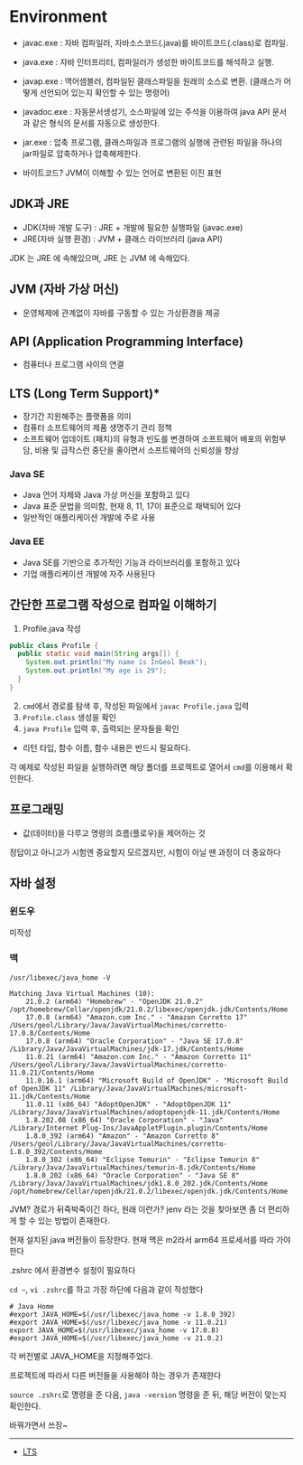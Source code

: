 # Environment
  - javac.exe : 자바 컴파일러, 자바소스코드(.java)를 바이트코드(.class)로 컴파일.
  - java.exe : 자바 인터프리터, 컴파일러가 생성한 바이트코드를 해석하고 실행.
  - javap.exe : 역어셈블러, 컴파일된 클래스파일을 원래의 소스로 변환. (클래스가 어떻게 선언되어 있는지 확인할 수 있는 명령어)

  - javadoc.exe : 자동문서생성기, 소스파일에 있는 주석을 이용하여 java API 문서과 같은 형식의 문서를 자동으로 생성한다.
  - jar.exe : 압축 프로그램, 클래스파일과 프로그램의 실행에 관련된 파일을 하나의 jar파일로 압축하거나 압축해제한다.

  - 바이트코드? JVM이 이해할 수 있는 언어로 변환된 이진 표현

## JDK과 JRE
  - JDK(자바 개발 도구) : JRE + 개발에 필요한 실행파일 (javac.exe)
  - JRE(자바 실행 환경) : JVM + 클래스 라이브러리 (java API)

JDK 는 JRE 에 속해있으며, JRE 는 JVM 에 속해있다.

## JVM (자바 가상 머신)
  - 운영체제에 관계없이 자바를 구동할 수 있는 가상환경을 제공

## API (Application Programming Interface)
  - 컴퓨터나 프로그램 사이의 연결

## LTS (Long Term Support)*
  - 장기간 지원해주는 플랫폼을 의미
  - 컴퓨터 소프트웨어의 제품 생명주기 관리 정책
  - 소프트웨어 업데이트 (패치)의 유형과 빈도를 변경하여 소프트웨어 배포의 위험부담, 비용 및 급작스런 중단을 줄이면서 소프트웨어의 신뢰성을 향상

### Java SE
  - Java 언어 자체와 Java 가상 머신을 포함하고 있다
  - Java 표준 문법을 의미함, 현재 8, 11, 17이 표준으로 채택되어 있다
  - 일반적인 애플리케이션 개발에 주로 사용

### Java EE
  - Java SE를 기반으로 추가적인 기능과 라이브러리를 포함하고 있다
  - 기업 애플리케이션 개발에 자주 사용된다

## 간단한 프로그램 작성으로 컴파일 이해하기
  1. Profile.java 작성

  ```java
  public class Profile {
    public static void main(String args[]) {
      System.out.println("My name is InGeol Beak");
      System.out.println("My age is 29");
    }
  }
  ```

  2. `cmd`에서 경로를 탐색 후, 작성된 파일에서 `javac Profile.java` 입력
  3. `Profile.class` 생성을 확인
  4. `java Profile` 입력 후, 출력되는 문자들을 확인

  - 리턴 타입, 함수 이름, 함수 내용은 반드시 필요하다.


각 예제로 작성된 파일을 실행하려면 해당 폴더를 프로젝트로 열어서 `cmd`를 이용해서 확인한다.


## 프로그래밍

- 값(데이터)을 다루고 명령의 흐름(플로우)을 제어하는 것

정답이고 아니고가 시험엔 중요할지 모르겠지만, 시험이 아닐 땐 과정이 더 중요하다

## 자바 설정

### 윈도우

미작성

### 맥

```shell
/usr/libexec/java_home -V
```

```shell
Matching Java Virtual Machines (10):
    21.0.2 (arm64) "Homebrew" - "OpenJDK 21.0.2" /opt/homebrew/Cellar/openjdk/21.0.2/libexec/openjdk.jdk/Contents/Home
    17.0.8 (arm64) "Amazon.com Inc." - "Amazon Corretto 17" /Users/geol/Library/Java/JavaVirtualMachines/corretto-17.0.8/Contents/Home
    17.0.8 (arm64) "Oracle Corporation" - "Java SE 17.0.8" /Library/Java/JavaVirtualMachines/jdk-17.jdk/Contents/Home
    11.0.21 (arm64) "Amazon.com Inc." - "Amazon Corretto 11" /Users/geol/Library/Java/JavaVirtualMachines/corretto-11.0.21/Contents/Home
    11.0.16.1 (arm64) "Microsoft Build of OpenJDK" - "Microsoft Build of OpenJDK 11" /Library/Java/JavaVirtualMachines/microsoft-11.jdk/Contents/Home
    11.0.11 (x86_64) "AdoptOpenJDK" - "AdoptOpenJDK 11" /Library/Java/JavaVirtualMachines/adoptopenjdk-11.jdk/Contents/Home
    1.8.202.08 (x86_64) "Oracle Corporation" - "Java" /Library/Internet Plug-Ins/JavaAppletPlugin.plugin/Contents/Home
    1.8.0_392 (arm64) "Amazon" - "Amazon Corretto 8" /Users/geol/Library/Java/JavaVirtualMachines/corretto-1.8.0_392/Contents/Home
    1.8.0_302 (x86_64) "Eclipse Temurin" - "Eclipse Temurin 8" /Library/Java/JavaVirtualMachines/temurin-8.jdk/Contents/Home
    1.8.0_202 (x86_64) "Oracle Corporation" - "Java SE 8" /Library/Java/JavaVirtualMachines/jdk1.8.0_202.jdk/Contents/Home
/opt/homebrew/Cellar/openjdk/21.0.2/libexec/openjdk.jdk/Contents/Home
```
JVM? 경로가 뒤죽박죽이긴 하다, 원래 이런가? jenv 라는 것을 찾아보면 좀 더 편리하게 할 수 있는 방법이 존재한다.

현재 설치된 java 버전들이 등장한다. 현재 맥은 m2라서 arm64 프로세서를 따라 가야한다

.zshrc 에서 환경변수 설정이 필요하다

`cd ~`, `vi .zshrc`를 하고 가장 하단에 다음과 같이 작성했다

```
# Java Home
#export JAVA_HOME=$(/usr/libexec/java_home -v 1.8.0_392)
#export JAVA_HOME=$(/usr/libexec/java_home -v 11.0.21)
export JAVA_HOME=$(/usr/libexec/java_home -v 17.0.8)
#export JAVA_HOME=$(/usr/libexec/java_home -v 21.0.2)
```

각 버전별로 JAVA_HOME을 지정해주었다. 

프로젝트에 따라서 다른 버전들을 사용해야 하는 경우가 존재한다

`source .zshrc`로 명령을 준 다음, `java -version` 명령을 준 뒤, 해당 버전이 맞는지 확인한다.

바꿔가면서 쓰장~

-----

- [LTS](https://ko.wikipedia.org/wiki/%EC%9E%A5%EA%B8%B0_%EC%A7%80%EC%9B%90_%EB%B2%84%EC%A0%84)